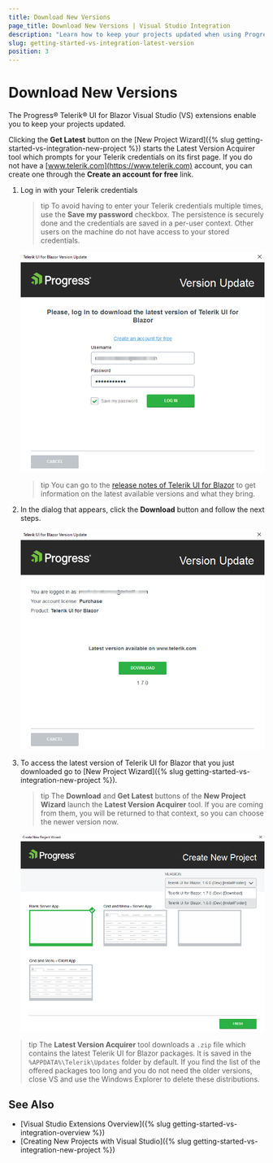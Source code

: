```yaml
---
title: Download New Versions
page_title: Download New Versions | Visual Studio Integration
description: "Learn how to keep your projects updated when using Progress&reg; Telerik&reg; UI for Blazor."
slug: getting-started-vs-integration-latest-version
position: 3
---
```


# Download New Versions

The Progress&reg; Telerik&reg; UI for Blazor Visual Studio (VS) extensions enable you to keep your projects updated.


<!--
The Latest Version Retrieval tool automatically checks for the latest Telerik UI for Blazor distribution which is available for you on the Telerik website. Once a day, upon loading a project with Telerik UI for Blazor components, the extensions query the Telerik website for a new version of Telerik UI for Blazor. When a new version is detected, a notification is displayed that lets you download it.

![Getting the latest version notification](images/lva_notification.png)

Clicking the **Update Now** button starts the Latest Version Acquirer tool which prompts for your Telerik credentials on its first page. If you do not have a [www.telerik.com](https://www.telerik.com) account, you can create one through the **Create an account for free** link.

-->


Clicking the **Get Latest** button on the [New Project Wizard]({% slug getting-started-vs-integration-new-project %}) starts the Latest Version Acquirer tool which prompts for your Telerik credentials on its first page. If you do not have a [www.telerik.com](https://www.telerik.com) account, you can create one through the **Create an account for free** link.

1. Log in with your Telerik credentials

    >tip To avoid having to enter your Telerik credentials multiple times, use the **Save my password** checkbox. The persistence is securely done and the credentials are saved in a per-user context. Other users on the machine do not have access to your stored credentials.

    ![First, log in](images/login-vs-ext-download.png)

    >tip You can go to the [release notes of Telerik UI for Blazor](https://www.telerik.com/support/whats-new/blazor-ui/release-history) to get information on the latest available versions and what they bring.

1. In the dialog that appears, click the **Download** button and follow the next steps.

    ![Confirming the download of the latest version dialog](images/download-new-version.png)

1. To access the latest version of Telerik UI for Blazor that you just downloaded go to [New Project Wizard]({% slug getting-started-vs-integration-new-project %}).

    >tip The **Download** and **Get Latest** buttons of the **New Project Wizard** launch the **Latest Version Acquirer** tool. If you are coming from them, you will be returned to that context, so you can choose the newer version now.

    ![The new version is now available in the New Project wizard](images/new-version-in-new-project-wizard.png)
    
    
>tip The **Latest Version Acquirer** tool downloads a `.zip` file which contains the latest Telerik UI for Blazor packages. It is saved in the `%APPDATA%\Telerik\Updates` folder by default. If you find the list of the offered packages too long and you do not need the older versions, close VS and use the Windows Explorer to delete these distributions.

## See Also

* [Visual Studio Extensions Overview]({% slug getting-started-vs-integration-overview %})
* [Creating New Projects with Visual Studio]({% slug getting-started-vs-integration-new-project %})
